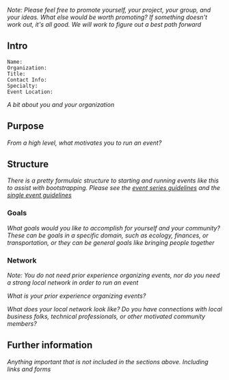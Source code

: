 *Note: Please feel free to promote yourself, your project, your group, and your ideas. What else would be worth promoting? If something doesn't work out, it's all good. We will work to figure out a best path forward*

## Intro

```
Name:
Organization:
Title:
Contact Info: 
Specialty:
Event Location:
```

*A bit about you and your organization*

## Purpose

*From a high level, what motivates you to run an event?*

## Structure

*There is a pretty formulaic structure to starting and running events like this to assist with bootstrapping. Please see*
*the [event series guidelines](../guidelines/event-series-guidelines.md) and the*
*[single event guidelines](../guidelines/single-event-guidelines.md)*

### Goals

*What goals would you like to accomplish for yourself and your community?*
*These can be goals in a specific domain, such as ecology, finances, or transportation, or they can be*
*general goals like bringing people together*

### Network

*Note: You do not need prior experience organizing events, nor do you need a strong local network in order to run an event*

*What is your prior experience organizing events?*

*What does your local network look like? Do you have connections with local business folks, technical professionals, or other*
*motivated community members?*

## Further information

*Anything important that is not included in the sections above. Including links and forms*